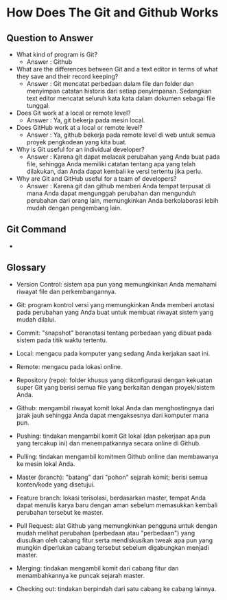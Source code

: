 # How Does The Git and Github Works

## Question to Answer

* What kind of program is Git?
    * Answer : Github
* What are the differences between Git and a text editor in terms of what they save and their record keeping?
    * Answer : Git mencatat perbedaan dalam file dan folder dan menyimpan catatan historis dari setiap penyimpanan. Sedangkan text editor mencatat seluruh kata kata dalam dokumen sebagai file tunggal.
* Does Git work at a local or remote level?
    * Answer : Ya, git bekerja pada mesin local. 
* Does GitHub work at a local or remote level?
    * Answer : Ya, github bekerja pada remote level di web untuk semua proyek pengkodean yang kita buat.
* Why is Git useful for an individual developer?
    * Answer : Karena git dapat melacak perubahan yang Anda buat pada file, sehingga Anda memiliki catatan tentang apa yang telah dilakukan, dan Anda dapat kembali ke versi tertentu jika perlu.
* Why are Git and GitHub useful for a team of developers?
    * Answer : Karena git dan github memberi Anda tempat terpusat di mana Anda dapat mengunggah perubahan dan mengunduh perubahan dari orang lain, memungkinkan Anda berkolaborasi lebih mudah dengan pengembang lain.

## Git Command

* 

## Glossary

* Version Control: sistem apa pun yang memungkinkan Anda memahami riwayat file dan perkembangannya.

* Git: program kontrol versi yang memungkinkan Anda memberi anotasi pada perubahan yang Anda buat untuk membuat riwayat sistem yang mudah dilalui.

* Commit: "snapshot" beranotasi tentang perbedaan yang dibuat pada sistem pada titik waktu tertentu.

* Local: mengacu pada komputer yang sedang Anda kerjakan saat ini.

* Remote: mengacu pada lokasi online.

* Repository (repo): folder khusus yang dikonfigurasi dengan kekuatan super Git yang berisi semua file yang berkaitan dengan proyek/sistem Anda.

* Github: mengambil riwayat komit lokal Anda dan menghostingnya dari jarak jauh sehingga Anda dapat mengaksesnya dari komputer mana pun.

* Pushing: tindakan mengambil komit Git lokal (dan pekerjaan apa pun yang tercakup ini) dan menempatkannya secara online di Github.

* Pulling: tindakan mengambil komitmen Github online dan membawanya ke mesin lokal Anda.

* Master (branch): "batang" dari "pohon" sejarah komit; berisi semua konten/kode yang disetujui.

* Feature branch: lokasi terisolasi, berdasarkan master, tempat Anda dapat menulis karya baru dengan aman sebelum memasukkan kembali perubahan tersebut ke master.

* Pull Request: alat Github yang memungkinkan pengguna untuk dengan mudah melihat perubahan (perbedaan atau "perbedaan") yang diusulkan oleh cabang fitur serta mendiskusikan tweak apa pun yang mungkin diperlukan cabang tersebut sebelum digabungkan menjadi master.

* Merging: tindakan mengambil komit dari cabang fitur dan menambahkannya ke puncak sejarah master.

* Checking out: tindakan berpindah dari satu cabang ke cabang lainnya.